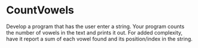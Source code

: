 # CountVowels
Develop a program that has the user enter a string. Your program counts the number of vowels in the text and prints it out. For added complexity, have it report a sum of each vowel found and its position/index in the string.
